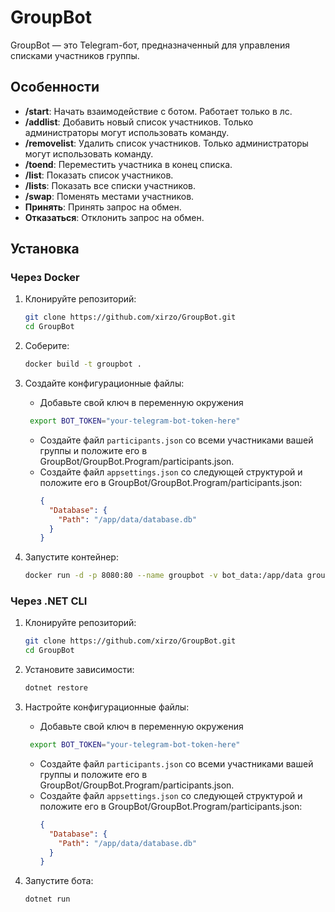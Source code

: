 # GroupBot

GroupBot — это Telegram-бот, предназначенный для управления списками участников группы.

## Особенности

- **/start**: Начать взаимодействие с ботом. Работает только в лс.
- **/addlist**: Добавить новый список участников. Только администраторы могут использовать команду.
- **/removelist**: Удалить список участников. Только администраторы могут использовать команду.
- **/toend**: Переместить участника в конец списка.
- **/list**: Показать список участников.
- **/lists**: Показать все списки участников.
- **/swap**: Поменять местами участников.
- **Принять**: Принять запрос на обмен.
- **Отказаться**: Отклонить запрос на обмен.

## Установка

### Через Docker

1. Клонируйте репозиторий:
    ```sh
    git clone https://github.com/xirzo/GroupBot.git
    cd GroupBot
    ```

2. Соберите:
    ```sh
    docker build -t groupbot .
    ```

3. Создайте конфигурационные файлы:
    - Добавьте свой ключ в переменную окружения
   ```bash
	export BOT_TOKEN="your-telegram-bot-token-here"
   ```
    - Создайте файл `participants.json` со всеми участниками вашей группы и положите его в GroupBot/GroupBot.Program/participants.json.
    - Создайте файл `appsettings.json` со следующей структурой и положите его в GroupBot/GroupBot.Program/participants.json:
      ```json
      {
        "Database": {
          "Path": "/app/data/database.db"
        }
      }
      ```

5. Запустите контейнер:
    ```sh
    docker run -d -p 8080:80 --name groupbot -v bot_data:/app/data groupbot
    ```

### Через .NET CLI

1. Клонируйте репозиторий:
    ```sh
    git clone https://github.com/xirzo/GroupBot.git
    cd GroupBot
    ```

2. Установите зависимости:
    ```sh
    dotnet restore
    ```

3. Настройте конфигурационные файлы:
    - Добавьте свой ключ в переменную окружения
   ```bash
	export BOT_TOKEN="your-telegram-bot-token-here"
   ```
    - Создайте файл `participants.json` со всеми участниками вашей группы и положите его в GroupBot/GroupBot.Program/participants.json.
    - Создайте файл `appsettings.json` со следующей структурой и положите его в GroupBot/GroupBot.Program/participants.json:
      ```json
      {
        "Database": {
          "Path": "/app/data/database.db"
        }
      }
      ```

4. Запустите бота:
    ```sh
    dotnet run
    ```
